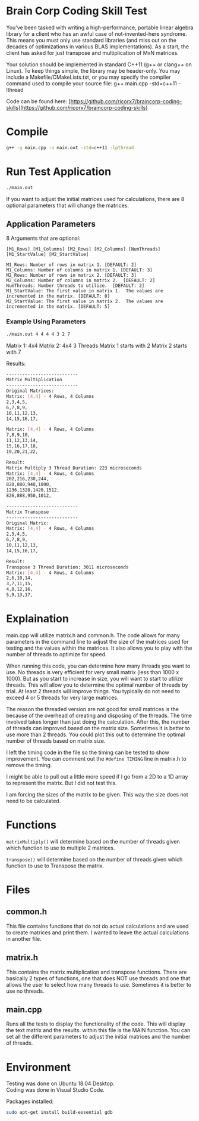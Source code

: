 # Brain Corp Coding Skill Test
You’ve been tasked with writing a high-performance, portable linear algebra library for a client who has an awful case of not-invented-here syndrome. This means you must only use standard libraries (and miss out on the decades of optimizations in various BLAS implementations). As a start, the client has asked for just transpose and multiplication of MxN matrices.

Your solution should be implemented in standard C++11 (g++ or clang++ on Linux). To keep things simple, the library may be header-only. You may include a Makefile/CMakeLists.txt, or you may specify the compiler command used to compile your source file: g++ main.cpp -std=c++11 -lthread

Code can be found here:
[https://github.com/ricorx7/braincorp-coding-skills](https://github.com/ricorx7/braincorp-coding-skills)

# Compile
```bash
g++ -g main.cpp -o main.out -std=c++11 -lpthread
```

# Run Test Application
```bash
./main.out
```

If you want to adjust the initial matrices used for calculations, there are 8 optional parameters that will change the matrices.

## Application Parameters
8 Arguments that are optional:

`[M1_Rows] [M1_Columns] [M2_Rows] [M2_Columns] [NumThreads] [M1_StartValue] [M2_StartValue]`

```
M1_Rows: Number of rows in matrix 1. [DEFAULT: 2]
M1_Columns: Number of columns in matrix 1. [DEFAULT: 3]
M2_Rows: Number of rows in matrix 2. [DEFAULT: 3]
M2_Columns: Number of columns in matrix 2.  [DEFAULT: 2]
NumThreads: Number threads to utilize.  [DEFAULT: 2]
M1_StartValue: The first value in matrix 1.  The values are incremented in the matrix. [DEFAULT: 0]
M2_StartValue: The first value in matrix 2.  The values are incremented in the matrix. [DEFAULT: 5]
```

### Example Using Parameters
```bash
./main.out 4 4 4 4 3 2 7
```
Matrix 1: 4x4
Matrix 2: 4x4
3 Threads
Matrix 1 starts with 2
Matrix 2 starts with 7

Results:
```bash
---------------------------
Matrix Multiplication
---------------------------
Original Matrices: 
Matrix: [4,4] - 4 Rows, 4 Columns
2,3,4,5,
6,7,8,9,
10,11,12,13,
14,15,16,17,

Matrix: [4,4] - 4 Rows, 4 Columns
7,8,9,10,
11,12,13,14,
15,16,17,18,
19,20,21,22,

Result: 
Matrix Multiply 3 Thread Duration: 223 microseconds
Matrix: [4,4] - 4 Rows, 4 Columns
202,216,230,244,
820,880,940,1000,
1236,1328,1420,1512,
826,888,950,1012,

---------------------------
Matrix Transpose
---------------------------
Original Matrix: 
Matrix: [4,4] - 4 Rows, 4 Columns
2,3,4,5,
6,7,8,9,
10,11,12,13,
14,15,16,17,

Result: 
Transpose 3 Thread Duration: 3011 microseconds
Matrix: [4,4] - 4 Rows, 4 Columns
2,6,10,14,
3,7,11,15,
4,8,12,16,
5,9,13,17,
```


# Explaination
main.cpp will utilize matrix.h and common.h.  The code allows for many parameters in the command line to adjust the size of the matrices used for testing and the values within the matrices.  It also allows you to play with the number of threads to optimize for speed.

When running this code, you can determine how many threads you want to use.  No threads
is very efficient for very small matrix (less than 1000 x 1000).  But as you start to increase
in size, you will want to start to utilize threads.  This will allow you to determine the optimal
number of threads by trial.  At least 2 threads will improve things. You typically do not need to exceed
4 or 5 threads for very large matrices. 

The reason the threaded version are not good for small matrices is the because of the overhead
of creating and disposing of the threads.  The time involved takes longer than just doing the calculation.
After this, the number of threads can improved based on the matrix size.  Sometimes it is better to use
more than 2 threads.  You could plot this out to determine the optimal number of threads based on matrix 
size.
 
I left the timing code in the file so the timing can be tested to show improvement.  You can comment
out the `#define TIMING` line in matrix.h to remove the timing.
 
I might be able to pull out a little more speed if I go from a 2D to a 1D array to represent the 
matrix.  But I did not test this.
 
I am forcing the sizes of the matrix to be given.  This way the size does not
need to be calculated.


# Functions
`matrixMultiply()` will determine based on the number of threads given which function to use to multiple 2 matrices.

`transpose()` will determine based on the number of threads given which function to use to Transpose the matrix.


# Files
## common.h
This file contains functions that do not do actual calculations and are used to create matrices and print them.  I wanted to leave the actual calculations in another file.

## matrix.h
This contains the matrix multiplication and transpose functions.  There are basically 2 types of functions, one that does NOT use threads and one that allows the user to select how many threads to use.  Sometimes it is better to use no  threads.

## main.cpp
Runs all the tests to display the functionality of the code.  This will display the text matrix and the results.  within this file is the MAIN function.  You can set all the different parameters to adjust the initial matrices and the number of threads.


# Environment
Testing was done on Ubuntu 18.04 Desktop.  
Coding was done in Visual Studio Code.

Packages installed:
```bash
sudo apt-get install build-essential gdb
```